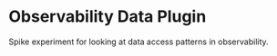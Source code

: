 # Observability Data Plugin

Spike experiment for looking at data access patterns in observability.

